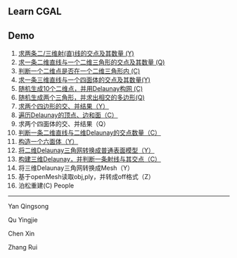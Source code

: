Learn CGAL
---


Demo
---
1. [求两条二/三维射(直)线的交点及其数量 (Y)](https://github.com/DengMen/learnCGAL/tree/master/demo_1)
2. [求一条二维直线与一个二维三角形的交点及其数量 (Q)](https://github.com/DengMen/learnCGAL/tree/master/demo_2)
3. [判断一个二维点是否在一个二维三角形内 (C)](https://github.com/DengMen/learnCGAL/tree/master/demo_3)
4. [求一条三维直线与一个四面体的交点及其数量(Y)](https://github.com/DengMen/learnCGAL/tree/master/demo_4)
5. [随机生成10个二维点，并用Delaunay构网 (C)](https://github.com/DengMen/learnCGAL/tree/master/demo_5)
6. [随机生成两个三角形，并求出相交的多边形(Q)](https://github.com/DengMen/learnCGAL/tree/master/demo_6)
7. [求两个四边形的交、并结果（Y）](https://github.com/DengMen/learnCGAL/tree/master/demo_7)
8. [遍历Delaunay的顶点、边和面（C）](https://github.com/DengMen/learnCGAL/tree/master/demo_8)
9. 求两个四面体的交、并结果（Q）
10. [判断一条二维直线与二维Delaunay的交点数量（C）](https://github.com/DengMen/learnCGAL/tree/master/demo_10)
11. [构造一个六面体（Y）](https://github.com/DengMen/learnCGAL/tree/master/demo_11)
12. [将二维Delaunay三角网转换成普通表面模型（Y）](https://github.com/DengMen/learnCGAL/tree/master/demo_12)
13. [构建三维Delaunay，并判断一条射线与其交点（C）](https://github.com/DengMen/learnCGAL/tree/master/demo_13)
14. 将三维Delaunay三角网转换成Mesh（Y）
15. 基于openMesh读取obj,ply，并转成off格式（Z）
16. 泊松重建(C)
People
---
Yan Qingsong

Qu Yingjie

Chen Xin

Zhang Rui
